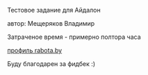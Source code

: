 Тестовое задание для Айдалон

автор: Мещеряков Владимир

Затраченое время - примерно полтора часа

[профиль rabota.by ](https://rabota.by/resume/16df05dbff0d59cf9a0039ed1f517a54717566)

 Буду благодарен за фидбек :)